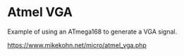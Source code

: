 Atmel VGA
=========

Example of using an ATmega168 to generate a VGA signal.

https://www.mikekohn.net/micro/atmel_vga.php


